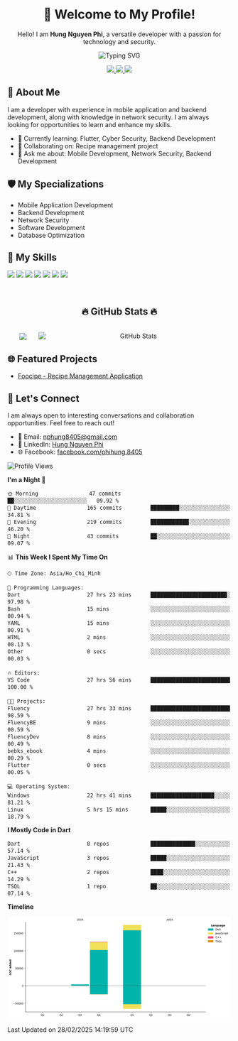 <div align="center">
  <h1>👋 Welcome to My Profile!</h1>
  <p>Hello! I am <strong>Hung Nguyen Phi</strong>, a versatile developer with a passion for technology and security.</p>
  <img src="https://readme-typing-svg.herokuapp.com?size=25&duration=2500&color=8C43EA&vCenter=true&width=450&height=40&lines=Mobile+Developer+%7C+Backend+Developer+%7C+Cyber+Security" alt="Typing SVG" />
</div>

<p align="center">
  <a href="https://vn.linkedin.com/in/hung-nguyen-phi">
    <img src="https://img.shields.io/badge/-LinkedIn-0077B5?style=for-the-badge&logo=Linkedin&logoColor=white"/>
  </a>
  <a href="https://www.facebook.com/phihung.8405">
    <img src="https://img.shields.io/badge/-Facebook-1877F2?style=for-the-badge&logo=Facebook&logoColor=white"/>
  </a>
  <a href="mailto:nphung8405@gmail.com">
    <img src="https://img.shields.io/badge/-Email-D14836?style=for-the-badge&logo=Gmail&logoColor=white"/>
  </a>
</p>

## 🚀 About Me

I am a developer with experience in mobile application and backend development, along with knowledge in network security. I am always looking for opportunities to learn and enhance my skills.

- 🌱 Currently learning: Flutter, Cyber Security, Backend Development
- 👯 Collaborating on: Recipe management project
- 💬 Ask me about: Mobile Development, Network Security, Backend Development

## 🛡️ My Specializations

- Mobile Application Development
- Backend Development
- Network Security
- Software Development
- Database Optimization

## 🌟 My Skills

![](https://img.shields.io/badge/-Dart-0175C2?style=flat-square&logo=dart&logoColor=white)
![](https://img.shields.io/badge/-Flutter-02569B?style=flat-square&logo=flutter&logoColor=white)
![](https://img.shields.io/badge/-Node.js-8CC84B?style=flat-square&logo=node.js&logoColor=white)
![](https://img.shields.io/badge/-JavaScript-F7DF1E?style=flat-square&logo=javascript&logoColor=black)
![](https://img.shields.io/badge/-Python-3776AB?style=flat-square&logo=Python&logoColor=white)
![](https://img.shields.io/badge/-PostgreSQL-336791?style=flat-square&logo=postgresql&logoColor=white)
![](https://img.shields.io/badge/-MongoDB-47A248?style=flat-square&logo=mongodb&logoColor=white)

<br>
<h2 align="center">🔥 GitHub Stats 🔥</h2>
<!-- https://github.com/anuraghazra/github-readme-stats -->
<br>
<div align=center>
  <a href="#" title="BenjaminHung8405">
    <img width="315" align="center" src="https://github-readme-stats.vercel.app/api/top-langs/?username=BenjaminHung8405&hide=c%23,powershell,Mathematica,Ruby,Objective-C,Objective-C%2b%2b,Cuda&title_color=61dafb&text_color=ffffff&icon_color=61dafb&bg_color=20232a&langs_count=8&layout=compact&border_color=61dafb&hide_border=true" />
  </a>
  <a href="#" title="BenjaminHung8405">
    <img align="right" width="434" src="https://github-readme-stats.vercel.app/api?username=BenjaminHung8405&count_private=true&show_icons=true&theme=tokyonight" alt="GitHub Stats" />
  </a>
</div>

## 🌐 Featured Projects

- [Foocipe - Recipe Management Application](https://github.com/BenjaminHung8405/foocipe-cooking-app)

## 🤝 Let's Connect

I am always open to interesting conversations and collaboration opportunities. Feel free to reach out!

- 📧 Email: nphung8405@gmail.com
- 💼 LinkedIn: [Hung Nguyen Phi](https://vn.linkedin.com/in/hung-nguyen-phi)
- 🌐 Facebook: [facebook.com/phihung.8405](https://www.facebook.com/phihung.8405)

<!--START_SECTION:waka-->
![Profile Views](http://img.shields.io/badge/Profile%20Views-1-blue)

**I'm a Night 🦉** 

```text
🌞 Morning                47 commits          ██░░░░░░░░░░░░░░░░░░░░░░░   09.92 % 
🌆 Daytime                165 commits         █████████░░░░░░░░░░░░░░░░   34.81 % 
🌃 Evening                219 commits         ████████████░░░░░░░░░░░░░   46.20 % 
🌙 Night                  43 commits          ██░░░░░░░░░░░░░░░░░░░░░░░   09.07 % 
```


📊 **This Week I Spent My Time On** 

```text
🕑︎ Time Zone: Asia/Ho_Chi_Minh

💬 Programming Languages: 
Dart                     27 hrs 23 mins      ████████████████████████░   97.98 % 
Bash                     15 mins             ░░░░░░░░░░░░░░░░░░░░░░░░░   00.94 % 
YAML                     15 mins             ░░░░░░░░░░░░░░░░░░░░░░░░░   00.91 % 
HTML                     2 mins              ░░░░░░░░░░░░░░░░░░░░░░░░░   00.13 % 
Other                    0 secs              ░░░░░░░░░░░░░░░░░░░░░░░░░   00.03 % 

🔥 Editors: 
VS Code                  27 hrs 56 mins      █████████████████████████   100.00 % 

🐱‍💻 Projects: 
Fluency                  27 hrs 33 mins      █████████████████████████   98.59 % 
FluencyBE                9 mins              ░░░░░░░░░░░░░░░░░░░░░░░░░   00.59 % 
FluencyDev               8 mins              ░░░░░░░░░░░░░░░░░░░░░░░░░   00.49 % 
bebks_ebook              4 mins              ░░░░░░░░░░░░░░░░░░░░░░░░░   00.29 % 
Flutter                  0 secs              ░░░░░░░░░░░░░░░░░░░░░░░░░   00.05 % 

💻 Operating System: 
Windows                  22 hrs 41 mins      ████████████████████░░░░░   81.21 % 
Linux                    5 hrs 15 mins       █████░░░░░░░░░░░░░░░░░░░░   18.79 % 
```

**I Mostly Code in Dart** 

```text
Dart                     8 repos             ██████████████░░░░░░░░░░░   57.14 % 
JavaScript               3 repos             █████░░░░░░░░░░░░░░░░░░░░   21.43 % 
C++                      2 repos             ████░░░░░░░░░░░░░░░░░░░░░   14.29 % 
TSQL                     1 repo              ██░░░░░░░░░░░░░░░░░░░░░░░   07.14 % 
```



**Timeline**

![Lines of Code chart](https://raw.githubusercontent.com/BenjaminHung8405/BenjaminHung8405/main/assets/bar_graph.png)


 Last Updated on 28/02/2025 14:19:59 UTC
<!--END_SECTION:waka-->
